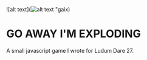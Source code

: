 ![alt text](![alt text](http://i.imgur.com/3md52dE.jpg "gaix") "gaix)

GO AWAY I'M EXPLODING
=====================
A small javascript game I wrote for Ludum Dare 27.
